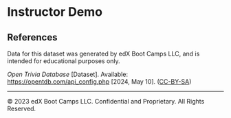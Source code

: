 # Instructor Demo

## References

Data for this dataset was generated by edX Boot Camps LLC, and is intended for educational purposes only.

*Open Trivia Database* [Dataset]. Available: https://opentdb.com/api_config.php [2024, May 10]. ([CC-BY-SA](https://creativecommons.org/licenses/by-sa/4.0/legalcode.en))

---

© 2023 edX Boot Camps LLC. Confidential and Proprietary. All Rights Reserved.
